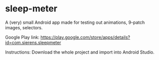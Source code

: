 sleep-meter
===========
A (very) small Android app made for testing out animations, 9-patch images, selectors.

Google Play link: https://play.google.com/store/apps/details?id=com.sierens.sleepmeter

Instructions:
Download the whole project and import into Android Studio.
